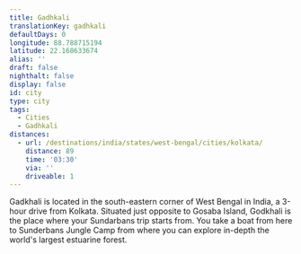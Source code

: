 ```yaml
---
title: Gadhkali
translationKey: gadhkali
defaultDays: 0
longitude: 88.788715194
latitude: 22.168633674
alias: ''
draft: false
nighthalt: false
display: false
id: city
type: city
tags:
  - Cities
  - Gadhkali
distances:
  - url: /destinations/india/states/west-bengal/cities/kolkata/
    distance: 89
    time: '03:30'
    via: ''
    driveable: 1
---
```








Gadkhali is located in the south-eastern corner of West Bengal in India, a 3-hour drive from Kolkata. Situated just opposite to Gosaba Island, Godkhali is the place where your Sundarbans trip starts from. You take a boat from here to Sunderbans Jungle Camp from where you can explore in-depth the world's largest estuarine forest. 